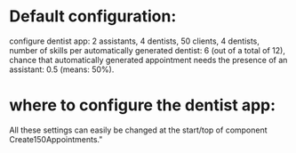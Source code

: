 # Default configuration:
configure dentist app: 2 assistants, 4 dentists, 50 clients, 4 dentists, number of skills per automatically generated  dentist: 6 (out of a total of 12), chance that automatically generated appointment needs the presence of an assistant: 0.5 (means: 50%).

# where to configure the dentist app:
 All these settings can easily be changed at the start/top of component Create150Appointments."